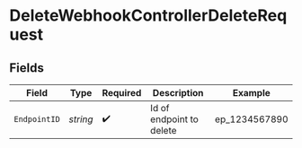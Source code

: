# DeleteWebhookControllerDeleteRequest


## Fields

| Field                    | Type                     | Required                 | Description              | Example                  |
| ------------------------ | ------------------------ | ------------------------ | ------------------------ | ------------------------ |
| `EndpointID`             | *string*                 | :heavy_check_mark:       | Id of endpoint to delete | ep_1234567890            |